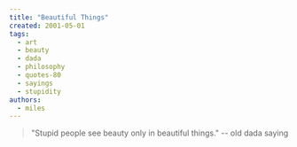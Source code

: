 ```yaml
---
title: "Beautiful Things"
created: 2001-05-01
tags:
  - art
  - beauty
  - dada
  - philosophy
  - quotes-80
  - sayings
  - stupidity
authors:
  - miles
---
```


> "Stupid people see beauty only in beautiful things." \-- old dada saying
